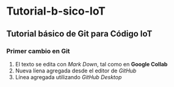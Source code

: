 # Tutorial-b-sico-IoT
## Tutorial básico de Git para Código IoT

### Primer cambio en Git
1. El texto se edita con _Mark Down_, tal como en **Google Collab**
2. Nueva líena agregada desde el editor de _GitHub_
3. Línea agregada utilizando _GitHub Desktop_
